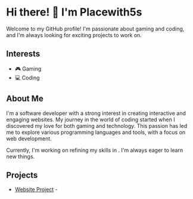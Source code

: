 # Hi there! 👋 I'm Placewith5s

Welcome to my GitHub profile! I'm passionate about gaming and coding, and I'm always looking for exciting projects to work on.

## Interests

- 🎮 Gaming
- 💻 Coding

## About Me

I'm a software developer with a strong interest in creating interactive and engaging websites. My journey in the world of coding started when I discovered my love for both gaming and technology. This passion has led me to explore various programming languages and tools, with a focus on web development.

Currently, I'm working on refining my skills in . I'm always eager to learn new things.

## Projects

- [Website Project](https://github.com/Placewith5s/Website) - 
